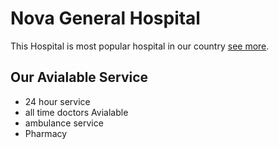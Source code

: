 # Nova General Hospital

This Hospital is most popular hospital in our country  [see more](https://nova-general-hospital.web.app/).

## Our Avialable Service
* 24 hour service
* all time doctors Avialable
* ambulance service
* Pharmacy 
